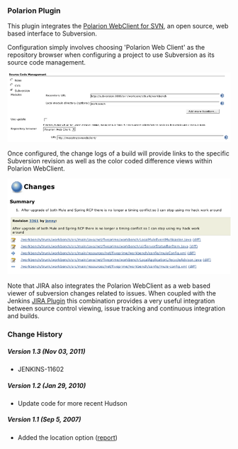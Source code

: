 ### Polarion Plugin

This plugin integrates the [Polarion WebClient for
SVN](http://www.polarion.com/products/svn/svn_webclient.php), an open
source, web based interface to Subversion.

Configuration simply involves choosing 'Polarion Web Client' as the
repository browser when configuring a project to use Subversion as its
source code management.

![](docs/images/configuration.png)

Once configured, the change logs of a build will provide links to the
specific Subversion revision as well as the color coded difference views
within Polarion WebClient.

![](docs/images/changes.png)

Note that JIRA also integrates the Polarion WebClient as a web based
viewer of subversion changes related to issues. When coupled with the
Jenkins [JIRA
Plugin](https://wiki.jenkins.io/display/JENKINS/JIRA+Plugin) this
combination provides a very useful integration between source control
viewing, issue tracking and continuous integration and builds.

### Change History

##### Version 1.3 (Nov 03, 2011)

-   JENKINS-11602

##### Version 1.2 (Jan 29, 2010)

-   Update code for more recent Hudson

##### Version 1.1 (Sep 5, 2007)

-   Added the location option
    ([report](http://www.nabble.com/Polarion-plugin-extension-tf4358881.html))

